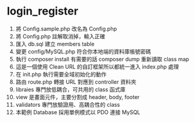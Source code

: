 # login_register

1. 將 Config.sample.php 改名為 Config.php
2. 將 Config.php 註解取消掉，輸入正確 
3. 匯入 db.sql 建立 members table
4. 變更 config/MySQL.php 符合你本地端的資料庫帳號密碼
5. 執行 composer install 有需要的話 composer dump 重新讀取 class map
6. 這是一個使用 Clean URL 的自訂框架所以都統一進入 index.php 處理
7. 在 init.php 執行需要全域初始化的動作
8. 路由 route.php 轉接 URL 對應到 controller 資料夾
9. libraies 專門放低耦合，可共用的 class 函式庫
10. view 是畫面元件，主要分割成 header, body, footer
11. validators 專門放驗證用、高耦合性的 class 
12. 本範例 Database 採用單例模式以 PDO 連接 MySQL